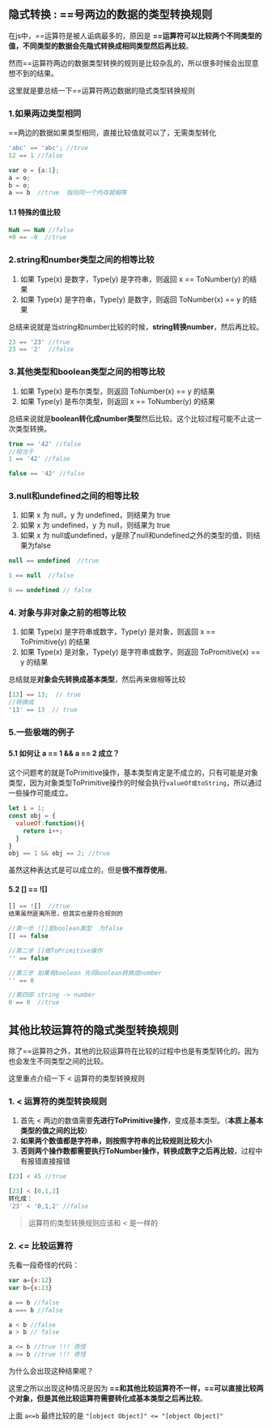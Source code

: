 ## 隐式转换 : ==号两边的数据的类型转换规则
在js中，==运算符是被人诟病最多的，原因是 **==运算符可以比较两个不同类型的值，不同类型的数据会先隐式转换成相同类型然后再比较**。

然而==运算符两边的数据类型转换的规则是比较杂乱的，所以很多时候会出现意想不到的结果。

这里就是要总结一下==运算符两边数据的隐式类型转换规则

### 1.如果两边类型相同
==两边的数据如果类型相同，直接比较值就可以了，无需类型转化

```js
'abc' == 'abc'; //true
12 == 1 //false

var o = {a:1};
a = o;
b = o;
a == b  //true  指向同一个内存就相等
```
#### 1.1 特殊的值比较
```js
NaN == NaN //false
+0 == -0  //true
```

### 2.string和number类型之间的相等比较
1. 如果 Type(x) 是数字，Type(y) 是字符串，则返回 x == ToNumber(y) 的结果
2. 如果 Type(x) 是字符串，Type(y) 是数字，则返回 ToNumber(x) == y 的结果

总结来说就是当string和number比较的时候，**string转换number**，然后再比较。
```js
23 == '23' //true
23 == '2'  //false
```

### 3.其他类型和boolean类型之间的相等比较
1. 如果 Type(x) 是布尔类型，则返回 ToNumber(x) == y 的结果
2. 如果 Type(y) 是布尔类型，则返回 x == ToNumber(y) 的结果

总结来说就是**boolean转化成number类型**然后比较。这个比较过程可能不止这一次类型转换。
```js
true == '42' //false
//相当于
1 == '42' //false

false == '42' //false
```

### 3.null和undefined之间的相等比较
1. 如果 x 为 null，y 为 undefined，则结果为 true
2. 如果 x 为 undefined，y 为 null，则结果为 true
3. 如果 x 为 null或undefined，y是除了null和undefined之外的类型的值，则结果为false

```js
null == undefined  //true

1 == null  //false

0 == undefined // false
```

### 4. 对象与非对象之前的相等比较
1. 如果 Type(x) 是字符串或数字，Type(y) 是对象，则返回 x == ToPrimitive(y) 的结果
2. 如果 Type(x) 是对象，Type(y) 是字符串或数字，则返回 ToPromitive(x) == y 的结果

总结就是**对象会先转换成基本类型**，然后再来做相等比较

```js
[13] == 13;  // true
//转换成
'13' == 13  // true
```

### 5.一些极端的例子
#### 5.1 如何让 a == 1 && a == 2 成立？
这个问题考的就是ToPrimitive操作，基本类型肯定是不成立的，只有可能是对象类型，因为对象类型ToPrimitive操作的时候会执行`valueOf或toString`，所以通过一些操作可能成立。
```js
let i = 1;
const obj = {
  valueOf:function(){
    return i++;
  }
}
obj == 1 && obj == 2; //true
```
虽然这种表达式是可以成立的，但是**很不推荐使用**。


#### 5.2 [] == ![]
```js
[] == ![]  //true
结果虽然匪夷所思，但其实也是符合规则的

//第一步 ![]是boolean类型  为false
[] == false

//第二步 []做ToPrimitive操作
'' == false

//第三步 如果有boolean 先将boolean转换成number
'' == 0

//第四部 string -> number
0 == 0  //true
```



## 其他比较运算符的隐式类型转换规则

除了==运算符之外，其他的比较运算符在比较的过程中也是有类型转化的。因为也会发生不同类型之间的比较。

这里重点介绍一下 < 运算符的类型转换规则

### 1. < 运算符的类型转换规则
1. 首先 < 两边的数值需要**先进行ToPrimitive操作**，变成基本类型。（**本质上基本类型的值之间的比较**）
2. **如果两个数值都是字符串，则按照字符串的比较规则比较大小**
3. **否则两个操作数都需要执行ToNumber操作，转换成数字之后再比较**，过程中有报错直接报错

```js
[23] < 45 //true

[23] < [0,1,2] 
转化成：
'23' < '0,1,2' //false
```

> 运算符的类型转换规则应该和 < 是一样的

### 2. <= 比较运算符
先看一段奇怪的代码：
```js
var a={x:12}
var b={x:13}

a == b //false
a === b //false

a < b //false
a > b // false

a <= b //true !!! 奇怪
a >= b //true !!! 奇怪
```
为什么会出现这种结果呢？

这里之所以出现这种情况是因为 **==和其他比较运算符不一样，==可以直接比较两个对象，但是其他比较运算符需要转化成基本类型之后再比较**。

上面 `a<=b` 最终比较的是 `"[object Object]" <= "[object Object]"`
